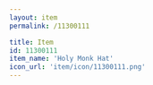 ```yaml
---
layout: item
permalink: /11300111

title: Item
id: 11300111
item_name: 'Holy Monk Hat'
icon_url: 'item/icon/11300111.png'
---
```

